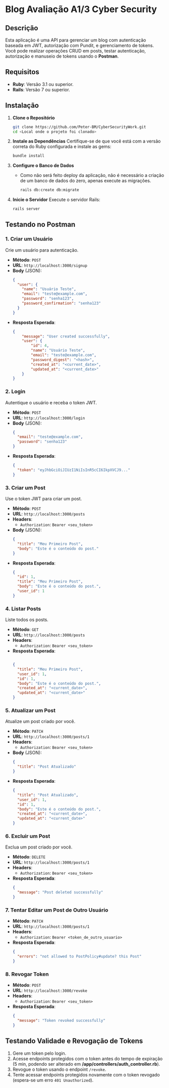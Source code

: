 
# Blog Avaliação A1/3 Cyber Security

## Descrição
Esta aplicação é uma API para gerenciar um blog com autenticação baseada em JWT, autorização com Pundit, e gerenciamento de tokens. Você pode realizar operações CRUD em posts, testar autenticação, autorização e manuseio de tokens usando o **Postman**.

## Requisitos
- **Ruby**: Versão 3.1 ou superior.
- **Rails**: Versão 7 ou superior.

## Instalação

1. **Clone o Repositório**
   ```bash
   git clone https://github.com/Peter-BM/CyberSecurityWork.git
   cd <Local onde o projeto foi clonado>
   ```

2. **Instale as Dependências**
   Certifique-se de que você está com a versão correta do Ruby configurada e instale as gems:
   ```bash
   bundle install
   ```

3. **Configure o Banco de Dados**
   - Como não será feito deploy da aplicação, não é necessário a criação de um banco de dados do zero, apenas execute as migrações.
   
     ```bash
     rails db:create db:migrate
     ```

4. **Inicie o Servidor**
   Execute o servidor Rails:
   ```bash
   rails server
   ```

## Testando no Postman

### 1. Criar um Usuário
Crie um usuário para autenticação.
- **Método**: `POST`
- **URL**: `http://localhost:3000/signup`
- **Body** (JSON):
  ```json
  {
    "user": {
      "name": "Usuário Teste",
      "email": "teste@example.com",
      "password": "senha123",
      "password_confirmation": "senha123"
    }
  }
  ```
- **Resposta Esperada**:
  ```json
  {
      "message": "User created successfully",
      "user": {
          "id": 4,
          "name": "Usuário Teste",
          "email": "teste@example.com",
          "password_digest": "<hash>",
          "created_at": "<current_date>",
          "updated_at": "<current_date>"
      }
  }
  ```

### 2. Login
Autentique o usuário e receba o token JWT.
- **Método**: `POST`
- **URL**: `http://localhost:3000/login`
- **Body** (JSON):
  ```json
  {
    "email": "teste@example.com",
    "password": "senha123"
  }
  ```
- **Resposta Esperada**:
  ```json
  {
    "token": "eyJhbGciOiJIUzI1NiIsInR5cCI6IkpXVCJ9..."
  }
  ```

### 3. Criar um Post
Use o token JWT para criar um post.
- **Método**: `POST`
- **URL**: `http://localhost:3000/posts`
- **Headers**:
  - `Authorization`: `Bearer <seu_token>`
- **Body** (JSON):
  ```json
  {
    "title": "Meu Primeiro Post",
    "body": "Este é o conteúdo do post."
  }
  ```
- **Resposta Esperada**:
  ```json
  {
    "id": 1,
    "title": "Meu Primeiro Post",
    "body": "Este é o conteúdo do post.",
    "user_id": 1
  }
  ```

### 4. Listar Posts
Liste todos os posts.
- **Método**: `GET`
- **URL**: `http://localhost:3000/posts`
- **Headers**:
  - `Authorization`: `Bearer <seu_token>`
- **Resposta Esperada**:
  ```json
  
  {
    "title": "Meu Primeiro Post",
    "user_id": 1, 
    "id": 1,
    "body": "Este é o conteúdo do post.",
    "created_at": "<current_date>",
    "updated_at": "<current_date>"
  }
  
  ```

### 5. Atualizar um Post
Atualize um post criado por você.
- **Método**: `PATCH`
- **URL**: `http://localhost:3000/posts/1`
- **Headers**:
  - `Authorization`: `Bearer <seu_token>`
- **Body** (JSON):
  ```json
  {
    "title": "Post Atualizado"
  }
  ```
- **Resposta Esperada**:
  ```json
  {
    "title": "Post Atualizado",
    "user_id": 1,
    "id": 1,
    "body": "Este é o conteúdo do post.",
    "created_at": "<current_date>",
    "updated_at": "<current_date>"
  }


  ```

### 6. Excluir um Post
Exclua um post criado por você.
- **Método**: `DELETE`
- **URL**: `http://localhost:3000/posts/1`
- **Headers**:
  - `Authorization`: `Bearer <seu_token>`
- **Resposta Esperada**:
  ```json
  {
    "message": "Post deleted successfully"
  }
  ```

### 7. Tentar Editar um Post de Outro Usuário
- **Método**: `PATCH`
- **URL**: `http://localhost:3000/posts/1`
- **Headers**:
  - `Authorization`: `Bearer <token_de_outro_usuario>`
- **Resposta Esperada**:
  ```json
  {
    "errors": "not allowed to PostPolicy#update? this Post"
  }
  ```

### 8. Revogar Token
- **Método**: `POST`
- **URL**: `http://localhost:3000/revoke`
- **Headers**:
  - `Authorization`: `Bearer <seu_token>`
- **Resposta Esperada**:
  ```json
  {
    "message": "Token revoked successfully"
  }
  ```

## Testando Validade e Revogação de Tokens
1. Gere um token pelo login.
2. Acesse endpoints protegidos com o token antes do tempo de expiração (5 min, podendo ser alterado em **/app/controllers/auth_controller.rb**).
3. Revogue o token usando o endpoint `/revoke`.
4. Tente acessar endpoints protegidos novamente com o token revogado (espera-se um erro `401 Unauthorized`).

